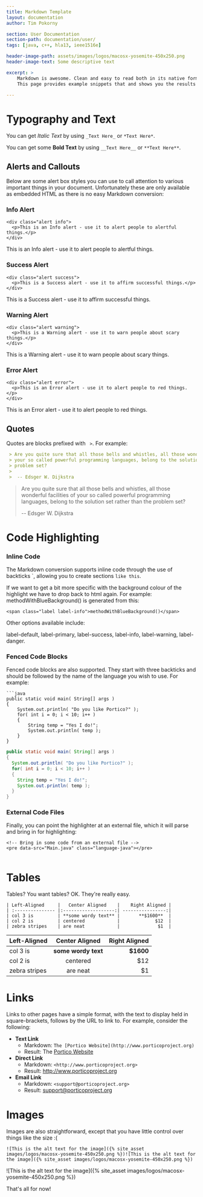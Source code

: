 ```yaml
---
title: Markdown Template
layout: documentation
author: Tim Pokorny

section: User Documentation
section-path: documentation/user/
tags: [java, c++, hla13, ieee1516e]

header-image-path: assets/images/logos/macosx-yosemite-450x250.png
header-image-text: Some descriptive text

excerpt: > 
    Markdown is awesome. Clean and easy to read both in its native form, and when transformed.
    This page provides example snippets that and shows you the results for the Portico site.

---
```


Typography and Text
===================

You can get _Italic Text_ by using `_Text Here_` or `*Text Here*`.

You can get some **Bold Text** by using `__Text Here__` or `**Text Here**`.

Alerts and Callouts
-------------------
Below are some alert box styles you can use to call attention to various important things
in your document. Unfortunately these are only available as embedded HTML as there is no
easy Markdown conversion:

### Info Alert

```markup
<div class="alert info">
  <p>This is an Info alert - use it to alert people to alertful things.</p>
</div>
```

<div class="alert info">
  <p>This is an Info alert - use it to alert people to alertful things.</p>
</div>

### Success Alert

```markup
<div class="alert success">
  <p>This is a Success alert - use it to affirm successful things.</p>
</div>
```

<div class="alert success">
  <p>This is a Success alert - use it to affirm successful things.</p>
</div>

### Warning Alert

```markup
<div class="alert warning">
  <p>This is a Warning alert - use it to warn people about scary things.</p>
</div>
```

<div class="alert warning">
  <p>This is a Warning alert - use it to warn people about scary things.</p>
</div>

### Error Alert

```markup
<div class="alert error">
  <p>This is an Error alert - use it to alert people to red things.</p>
</div>
```

<div class="alert error">
  <p>This is an Error alert - use it to alert people to red things.</p>
</div>

Quotes
--------
Quotes are blocks prefixed with ` >`. For example:

```markdown
 > Are you quite sure that all those bells and whistles, all those wonderful facilities of
 > your so called powerful programming languages, belong to the solution set rather than the
 > problem set?
 > 
 >  -- Edsger W. Dijkstra
```

 > Are you quite sure that all those bells and whistles, all those wonderful facilities of
 > your so called powerful programming languages, belong to the solution set rather than the
 > problem set?
 > 
 >  -- Edsger W. Dijkstra


Code Highlighting
=================

### Inline Code

The Markdown conversion supports inline code through the use of backticks <span class="code">\`</span>, allowing you to
create sections `like this`.

If we want to get a bit more specific with the background colour of the highlight we have to
drop back to html again. For example: <span class="label label-info">methodWithBlueBackground()</span>
is generated from this:

```markup
<span class="label label-info">methodWithBlueBackground()</span>
```

Other options available include:

<span class="label label-default">label-default</span>, 
<span class="label label-primary">label-primary</span>, 
<span class="label label-success">label-success</span>, 
<span class="label label-info">label-info</span>, 
<span class="label label-warning">label-warning</span>, 
<span class="label label-danger">label-danger</span>.

### Fenced Code Blocks

Fenced code blocks are also supported. They start with three backticks and should be followed by
the name of the language you wish to use. For example:

```
```java
public static void main( String[] args )
{
	System.out.println( "Do you like Portico?" );
	for( int i = 0; i < 10; i++ )
	{
		String temp = "Yes I do!";
		System.out.println( temp );
	}
}
```

```java
public static void main( String[] args )
{
  System.out.println( "Do you like Portico?" );
  for( int i = 0; i < 10; i++ )
  {
    String temp = "Yes I do!";
    System.out.println( temp );
  }
}
```

### External Code Files

Finally, you can point the highlighter at an external file, which it will parse and bring in
for highlighting:

```markup
<!-- Bring in some code from an external file -->
<pre data-src="Main.java" class="language-java"></pre>
```

<pre data-src="Main.java" class="language-java"></pre>


Tables
======
Tables? You want tables? OK. They're really easy.

```markup
| Left-Aligned     |   Center Aligned    |    Right Aligned |
| :--------------- |:-------------------:| ----------------:|
| col 3 is         | **some wordy text** |       **$1600**  |
| col 2 is         | centered            |             $12  |
| zebra stripes    | are neat            |              $1  |
```

| Left-Aligned     |   Center Aligned    |    Right Aligned |
| :--------------- |:-------------------:| ----------------:|
| col 3 is         | **some wordy text** |       **$1600**  |
| col 2 is         | centered            |             $12  |
| zebra stripes    | are neat            |              $1  |



Links
======
Links to other pages have a simple format, with the text to display held in square-brackets,
follows by the URL to link to. For example, consider the following:

  - **Text Link**
    - Markdown: `The [Portico Website](http://www.porticoproject.org)`
    - Result: The [Portico Website](http://www.porticoproject.org)
  - **Direct Link**
    - Markdown: `<http://www.porticoproject.org>`
    - Result: <http://www.porticoproject.org>
  - **Email Link**
    - Markdown: `<support@porticoproject.org>`
    - Result: <support@porticoproject.org>


Images
======
Images are also straightforward, except that you have little control over things like the size :(

```markup
![This is the alt text for the image]({% site_asset images/logos/macosx-yosemite-450x250.png %})![This is the alt text for the image]({% site_asset images/logos/macosx-yosemite-450x250.png %})
```

![This is the alt text for the image]({% site_asset images/logos/macosx-yosemite-450x250.png %})

That's all for now!

